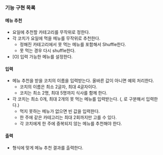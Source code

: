 ### 기능 구현 목록

#### 메뉴 추천
- 요일에 추천할 카테고리를 무작위로 정한다.
- 각 코치가 요일에 먹을 메뉴를 무작위로 추천한다.
  - 정해진 카테고리에서 못 먹는 메뉴를 포함해서 Shuffle한다.
  - 못 먹는 경우 다시 shuffle한다.
- [O] 입력 가능한 메뉴를 설정한다.


#### 입력
- 메뉴 추천을 받을 코치의 이름을 입력받는다. 올바른 값이 아니면 예외 처리한다.
  - 코치의 이름은 최소 2글자, 최대 4글자이다.
  - 코치는 최소 2명, 최대 5명까지 식사를 함께 한다.
- 각 코치는 최소 0개, 최대 2개의 못 먹는 메뉴를 입력받는다. (, 로 구분해서 입력한다.)
  - 먹지 못하는 메뉴가 없으면 빈 값을 입력한다.
  - 한 주에 같은 카테고리는 최대 2회까지만 고를 수 있다.
  - 각 코치에게 한 주에 중복되지 않는 메뉴를 추천해야 한다.
 
#### 출력
- 형식에 맞게 메뉴 추천 결과를 출력한다.
